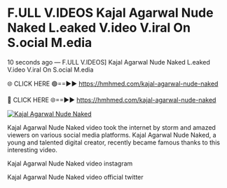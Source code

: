 # F.ULL V.IDEOS Kajal Agarwal Nude Naked L.eaked V.ideo V.iral On S.ocial M.edia

10 seconds ago — F.ULL V.IDEOS] Kajal Agarwal Nude Naked L.eaked V.ideo V.iral On S.ocial M.edia

🌐 CLICK HERE 🟢==►► https://hmhmed.com/kajal-agarwal-nude-naked

🔴 CLICK HERE 🌐==►► https://hmhmed.com/kajal-agarwal-nude-naked

[![Kajal Agarwal Nude Naked](https://i.imgur.com/dJHk4Zq.gif)](https://hmhmed.com/kajal-agarwal-nude-naked)

Kajal Agarwal Nude Naked video took the internet by storm and amazed viewers on various social media platforms. Kajal Agarwal Nude Naked, a young and talented digital creator, recently became famous thanks to this interesting video.

Kajal Agarwal Nude Naked video instagram

Kajal Agarwal Nude Naked video official twitter